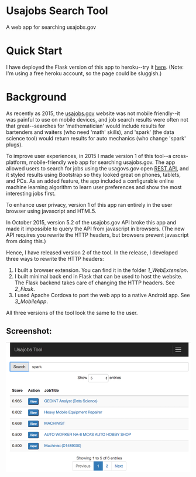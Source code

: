 # Usajobs Search Tool

A web app for searching usajobs.gov

# Quick Start

I have deployed the Flask version of this app to heroku--try it [here](https://usajobtool.herokuapp.com/).  (Note: I'm using a free heroku account, so the page could be sluggish.)

# Background

As recently as 2015, the [usajobs.gov](https://www.usajobs.gov) website
was not mobile friendly--it was painful to use on mobile devices, 
and job search results were often not 
that great--searches for 'mathematician' would include results for 
bartenders and waiters (who need 'math' skills), and 'spark' (the data science
tool) would return results for auto mechanics (who change 'spark' plugs).

To improve user experiences, in 2015 I made version 1 of this tool--a cross-platform, 
mobile-friendly web app for searching usajobs.gov. 
The app allowed users to search for jobs using the usagovs.gov open 
[REST API](https://developer.usajobs.gov/General), and it styled results using 
Bootstrap so they looked great on phones, tablets, and PCs. 
As an added feature, the app included a configurable online machine learning
algorithm to learn user preferences and show the most interesting jobs first.

To enhance user privacy, version 1 of this app ran entirely in the user browser using 
javascript and HTML5.  

In October 2015, version 5.2 of the usajobs.gov API broke this app and 
made it impossible to query the API from javascript in browsers.
(The new API requires you rewrite the HTTP headers, but 
browsers prevent javascript from doing this.)

Hence, I have released version 2 of the tool.  In the release, 
I developed three ways to rewrite the HTTP headers: 

1. I built a browser extension.  You can find it in the folder *1_WebExtension*.
2. I built minimal back end in Flask that can be used to host the website.
  The Flask backend takes care of changing the HTTP headers.  See *2_Flask*.
3. I used Apache Cordova to port the web app to a native Android app.
  See *3_MobileApp*.

All three versions of the tool look the same to the user.


## Screenshot:

![Screenshot of usajobs search tool](img.png)
